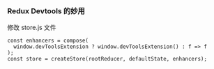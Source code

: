 ### Redux Devtools 的妙用

修改 store.js 文件

```
const enhancers = compose(
  window.devToolsExtension ? window.devToolsExtension() : f => f
);
const store = createStore(rootReducer, defaultState, enhancers);

```
